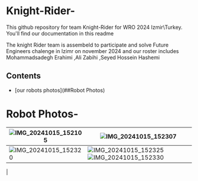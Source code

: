 # Knight-Rider-
This github  repository for team Knight-Rider for WRO 2024 Izmir\Turkey. You'll find our documentation in this readme

The knight Rider team is assembeld to participate and solve Future Engineers chalenge in Izimr on november 2024 and our roster includes Mohammadsadegh Erahimi ,Ali Zabihi ,Seyed Hossein Hashemi
## Contents
- [our robots photos](##Robot Photos)

# Robot Photos-

| ![IMG_20241015_152105](https://github.com/user-attachments/assets/de0cee88-9a7c-4816-abe4-22089d07e28d)|![IMG_20241015_152307](https://github.com/user-attachments/assets/bc66e12d-21eb-4360-8c28-6305abcc6f4e)
| -------------------------- | ---------------------------- |
|  ![IMG_20241015_152320](https://github.com/user-attachments/assets/56ae798e-4a69-4a5e-b2d1-9a1097d6050d)| ![IMG_20241015_152325](https://github.com/user-attachments/assets/a9f6fdfc-6503-4ddc-b63d-a9e7193d19af)![IMG_20241015_152330](https://github.com/user-attachments/assets/1e202b18-ba76-44d9-b113-3f5b28746b68)| ![IMG_20241015_160050](https://github.com/user-attachments/assets/a418bb4c-67a8-4a8b-8dc2-218c2ca73af6)
 |
